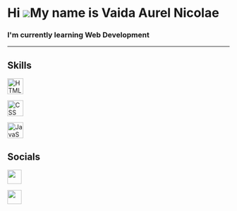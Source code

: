 # Hi ![](https://user-images.githubusercontent.com/18350557/176309783-0785949b-9127-417c-8b55-ab5a4333674e.gif)My name is Vaida Aurel Nicolae

### I'm currently learning Web Development

---

## Skills

<p align="left">

<a href="https://developer.mozilla.org/en-US/docs/Glossary/HTML5" target="_blank" rel="noreferrer"><img src="https://www.google.com/url?sa=i&url=https%3A%2F%2Fcommons.wikimedia.org%2Fwiki%2FFile%3AHTML5_logo_and_wordmark.svg&psig=AOvVaw2Kd4DWFKVEuOL40LYXuVs0&ust=1676711386896000&source=images&cd=vfe&ved=0CA0QjRxqFwoTCOCz6-aanP0CFQAAAAAdAAAAABAD" width="36" height="36" alt="HTML5" /></a>

<a href="https://www.w3schools.com/css/" target="_blank" rel="noreferrer"><img src="https://www.google.com/url?sa=i&url=https%3A%2F%2Fcommons.wikimedia.org%2Fwiki%2FFile%3ACSS3_logo_and_wordmark.svg&psig=AOvVaw1LNQS-j3nXXh9Eljw7fRnF&ust=1676711479421000&source=images&cd=vfe&ved=0CA0QjRxqFwoTCJD7xJObnP0CFQAAAAAdAAAAABAD" width="36" height="36" alt="CSS" /></a>

<a href="https://developer.mozilla.org/en-US/docs/Web/JavaScript" target="_blank" rel="noreferrer"><img src="https://www.google.com/url?sa=i&url=https%3A%2F%2Fwww.freepnglogos.com%2Fpics%2Fjavascript&psig=AOvVaw1CUSP0I92_vnkMo3pCV3c5&ust=1676711302269000&source=images&cd=vfe&ved=0CA0QjRxqFwoTCPj9ob6anP0CFQAAAAAdAAAAABAD" width="36" height="36" alt="JavaScript" /></a>

</p>

## Socials

<p align="left"> <a href="github.com/vaidanicu " target="_blank" rel="noreferrer"><img src="https://www.google.com/url?sa=i&url=https%3A%2F%2Flogos-world.net%2Fgithub-logo%2F&psig=AOvVaw1517W0uCmuV3EqonLp-rqp&ust=1676711748772000&source=images&cd=vfe&ved=0CA0QjRxqFwoTCIj31pScnP0CFQAAAAAdAAAAABAD" width="32" height="32" /></a>

<a href="linkedin.com/in/vaidaaurelnicolae" target="_blank" rel="noreferrer"><img src="https://www.google.com/url?sa=i&url=https%3A%2F%2Fcommons.wikimedia.org%2Fwiki%2FFile%3ALinkedIn_Logo.svg&psig=AOvVaw1nf0aZGXapWQqzQ4mLjbBy&ust=1676711829950000&source=images&cd=vfe&ved=0CA0QjRxqFwoTCNCcpLqcnP0CFQAAAAAdAAAAABAD" width="32" height="32" /></a>

</p>

